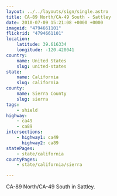 ```yaml
---
layout: ../../layouts/sign/single.astro
title: CA-89 North/CA-49 South - Sattley
date: 2010-07-09 15:21:08 +0000 +0000
imageid: "4794661101"
flickrid: "4794661101"
location:
    latitude: 39.616334
    longitude: -120.428041
country:
    name: United States
    slug: united-states
state:
    name: California
    slug: california
county:
    name: Sierra County
    slug: sierra
tags:
    - shield
highway:
    - ca49
    - ca89
intersections:
    - highway1: ca49
      highway2: ca89
statePages:
    - state/california
countyPages:
    - state/california/sierra

---
```

CA-89 North/CA-49 South in Sattley.